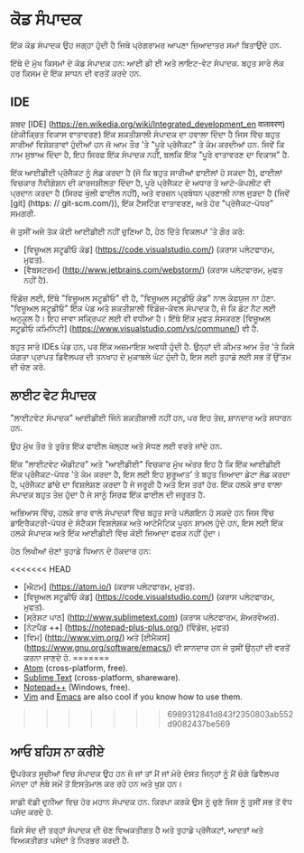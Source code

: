 # ਕੋਡ ਸੰਪਾਦਕ

ਇੱਕ ਕੋਡ ਸੰਪਾਦਕ ਉਹ ਜਗ੍ਹਾ ਹੁੰਦੀ ਹੈ ਜਿਥੇ ਪ੍ਰੋਗਰਾਮਰ ਆਪਣਾ ਜ਼ਿਆਦਾਤਰ ਸਮਾਂ ਬਿਤਾਉਂਦੇ ਹਨ.

ਇੱਥੇ ਦੋ ਮੁੱਖ ਕਿਸਮਾਂ ਦੇ ਕੋਡ ਸੰਪਾਦਕ ਹਨ: ਆਈ ਡੀ ਈ ਅਤੇ ਲਾਇਟ-ਵੇਟ ਸੰਪਾਦਕ. ਬਹੁਤ ਸਾਰੇ ਲੋਕ ਹਰ ਕਿਸਮ ਦੇ ਇੱਕ ਸਾਧਨ ਦੀ ਵਰਤੋਂ ਕਰਦੇ ਹਨ.

## IDE

ਸ਼ਬਦ [IDE] (https://en.wikedia.org/wiki/Integrated_development_en वातावरण) (ਏਕੀਕ੍ਰਿਤ ਵਿਕਾਸ ਵਾਤਾਵਰਣ) ਇੱਕ ਸ਼ਕਤੀਸ਼ਾਲੀ ਸੰਪਾਦਕ ਦਾ ਹਵਾਲਾ ਦਿੰਦਾ ਹੈ ਜਿਸ ਵਿੱਚ ਬਹੁਤ ਸਾਰੀਆਂ ਵਿਸ਼ੇਸ਼ਤਾਵਾਂ ਹੁੰਦੀਆਂ ਹਨ ਜੋ ਆਮ ਤੌਰ 'ਤੇ "ਪੂਰੇ ਪ੍ਰੋਜੈਕਟ" ਤੇ ਕੰਮ ਕਰਦੀਆਂ ਹਨ. ਜਿਵੇਂ ਕਿ ਨਾਮ ਸੁਝਾਅ ਦਿੰਦਾ ਹੈ, ਇਹ ਸਿਰਫ ਇੱਕ ਸੰਪਾਦਕ ਨਹੀਂ, ਬਲਕਿ ਇੱਕ "ਪੂਰੇ ਵਾਤਾਵਰਣ ਦਾ ਵਿਕਾਸ" ਹੈ.

ਇੱਕ ਆਈਡੀਈ ਪ੍ਰੋਜੈਕਟ ਨੂੰ ਲੋਡ ਕਰਦਾ ਹੈ (ਜੋ ਕਿ ਬਹੁਤ ਸਾਰੀਆਂ ਫਾਈਲਾਂ ਹੋ ਸਕਦਾ ਹੈ), ਫਾਈਲਾਂ ਵਿਚਕਾਰ ਨੈਵੀਗੇਸ਼ਨ ਦੀ ਕਾਰਜਸ਼ੀਲਤਾ ਦਿੰਦਾ ਹੈ, ਪੂਰੇ ਪ੍ਰੋਜੈਕਟ ਦੇ ਅਧਾਰ ਤੇ ਆਟੋ-ਕੰਪਲੀਟ ਵੀ ਪ੍ਰਦਾਨ ਕਰਦਾ ਹੈ (ਸਿਰਫ ਖੁੱਲੀ ਫਾਈਲ ਨਹੀਂ), ਅਤੇ ਵਰਜ਼ਨ ਪ੍ਰਬੰਧਨ ਪ੍ਰਣਾਲੀ ਨਾਲ ਜੁੜਦਾ ਹੈ (ਜਿਵੇਂ [git] (https: // git-scm.com/)), ਇੱਕ ਟੈਸਟਿੰਗ ਵਾਤਾਵਰਣ, ਅਤੇ ਹੋਰ "ਪ੍ਰੋਜੈਕਟ-ਪੱਧਰ" ਸਮਗਰੀ.

ਜੇ ਤੁਸੀਂ ਅਜੇ ਤੱਕ ਕੋਈ ਆਈਡੀਈ ਨਹੀਂ ਚੁਣਿਆ ਹੈ, ਹੇਠ ਦਿੱਤੇ ਵਿਕਲਪਾਂ 'ਤੇ ਗੌਰ ਕਰੋ:

- [ਵਿਜ਼ੂਅਲ ਸਟੂਡੀਓ ਕੋਡ] (https://code.visualstudio.com/) (ਕਰਾਸ ਪਲੇਟਫਾਰਮ, ਮੁਫਤ).
- [ਵੈਬਸਟਰਮ] (http://www.jetbrains.com/webstorm/) (ਕਰਾਸ ਪਲੇਟਫਾਰਮ, ਮੁਫਤ ਨਹੀਂ ਹੈ).

ਵਿੰਡੋਜ਼ ਲਈ, ਇੱਥੇ "ਵਿਜ਼ੂਅਲ ਸਟੂਡੀਓ" ਵੀ ਹੈ, "ਵਿਜ਼ੂਅਲ ਸਟੂਡੀਓ ਕੋਡ" ਨਾਲ ਕੰਫਯੁਜ ਨਾ ਹੋਣਾ. "ਵਿਜ਼ੂਅਲ ਸਟੂਡੀਓ" ਇੱਕ ਪੇਡ ਅਤੇ ਸ਼ਕਤੀਸ਼ਾਲੀ ਵਿੰਡੋਜ਼-ਕੇਵਲ ਸੰਪਾਦਕ ਹੈ, ਜੋ ਕਿ ਡੋਟ ਨੈਟ ਲਈ ਅਨੁਕੂਲ ਹੈ। ਇਹ ਜਾਵਾ ਸਕ੍ਰਿਪਟ ਲਈ ਵੀ ਵਧੀਆ ਹੈ। ਇੱਥੇ ਇੱਕ ਮੁਫਤ ਸੰਸਕਰਣ [ਵਿਜ਼ੂਅਲ ਸਟੂਡੀਓ ਕਮਿਨਿਟੀ] (https://www.visualstudio.com/vs/commune/) ਵੀ ਹੈ.

ਬਹੁਤ ਸਾਰੇ IDEs ਪੇਡ ਹਨ, ਪਰ ਇੱਕ ਅਜ਼ਮਾਇਸ਼ ਅਵਧੀ ਹੁੰਦੀ ਹੈ. ਉਨ੍ਹਾਂ ਦੀ ਕੀਮਤ ਆਮ ਤੌਰ 'ਤੇ ਕਿਸੇ ਯੋਗਤਾ ਪ੍ਰਾਪਤ ਡਿਵੈਲਪਰ ਦੀ ਤਨਖਾਹ ਦੇ ਮੁਕਾਬਲੇ ਘੱਟ ਹੁੰਦੀ ਹੈ, ਇਸ ਲਈ ਤੁਹਾਡੇ ਲਈ ਸਭ ਤੋਂ ਉੱਤਮ ਦੀ ਚੋਣ ਕਰੋ.

## ਲਾਈਟ ਵੇਟ ਸੰਪਾਦਕ

"ਲਾਈਟਵੇਟ ਸੰਪਾਦਕ" ਆਈਡੀਈ ਜਿੰਨੇ ਸ਼ਕਤੀਸ਼ਾਲੀ ਨਹੀਂ ਹਨ, ਪਰ ਇਹ ਤੇਜ਼, ਸ਼ਾਨਦਾਰ ਅਤੇ ਸਧਾਰਨ ਹਨ.

ਉਹ ਮੁੱਖ ਤੌਰ ਤੇ ਤੁਰੰਤ ਇੱਕ ਫਾਈਲ ਖੋਲ੍ਹਣ ਅਤੇ ਸੋਧਣ ਲਈ ਵਰਤੇ ਜਾਂਦੇ ਹਨ.

ਇੱਕ "ਲਾਈਟਵੇਟ ਐਡੀਟਰ" ਅਤੇ "ਆਈਡੀਈ" ਵਿਚਕਾਰ ਮੁੱਖ ਅੰਤਰ ਇਹ ਹੈ ਕਿ ਇੱਕ ਆਈਡੀਈ ਇੱਕ ਪ੍ਰੋਜੈਕਟ-ਪੱਧਰ 'ਤੇ ਕੰਮ ਕਰਦਾ ਹੈ, ਇਸ ਲਈ ਇਹ ਸ਼ੁਰੂਆਤ' ਤੇ ਬਹੁਤ ਜ਼ਿਆਦਾ ਡੇਟਾ ਲੋਡ ਕਰਦਾ ਹੈ, ਪ੍ਰੋਜੈਕਟ ਡਾਂਚੇ ਦਾ ਵਿਸ਼ਲੇਸ਼ਣ ਕਰਦਾ ਹੈ ਜੇ ਜਰੂਰੀ ਹੈ ਅਤੇ ਇਸ ਤਰਾਂ ਹੋਰ. ਇੱਕ ਹਲਕੇ ਭਾਰ ਵਾਲਾ ਸੰਪਾਦਕ ਬਹੁਤ ਤੇਜ਼ ਹੁੰਦਾ ਹੈ ਜੇ ਸਾਨੂੰ ਸਿਰਫ ਇੱਕ ਫਾਈਲ ਦੀ ਜਰੂਰਤ ਹੈ.

ਅਭਿਆਸ ਵਿੱਚ, ਹਲਕੇ ਭਾਰ ਵਾਲੇ ਸੰਪਾਦਕਾਂ ਵਿੱਚ ਬਹੁਤ ਸਾਰੇ ਪਲੱਗਇਨ ਹੋ ਸਕਦੇ ਹਨ ਜਿਸ ਵਿੱਚ ਡਾਇਰੈਕਟਰੀ-ਪੱਧਰ ਦੇ ਸੰਟੈਕਸ ਵਿਸ਼ਲੇਸ਼ਕ ਅਤੇ ਆਟੋਮੈਟਿਕ ਪੂਰਨ ਸ਼ਾਮਲ ਹੁੰਦੇ ਹਨ, ਇਸ ਲਈ ਇੱਕ ਹਲਕੇ ਸੰਪਾਦਕ ਅਤੇ ਇੱਕ ਆਈਡੀਈ ਵਿੱਚ ਕੋਈ ਜਿਆਦਾ ਫਰਕ ਨਹੀਂ ਹੁੰਦਾ।

ਹੇਠ ਲਿਖੀਆਂ ਚੋਣਾਂ ਤੁਹਾਡੇ ਧਿਆਨ ਦੇ ਹੱਕਦਾਰ ਹਨ:

<<<<<<< HEAD
- [ਐਟਮ] (https://atom.io/) (ਕਰਾਸ ਪਲੇਟਫਾਰਮ, ਮੁਫਤ).
- [ਵਿਜ਼ੂਅਲ ਸਟੂਡੀਓ ਕੋਡ] (https://code.visualstudio.com/) (ਕਰਾਸ ਪਲੇਟਫਾਰਮ, ਮੁਫਤ).
- [ਸ੍ਰੇਸ਼ਟ ਪਾਠ] (http://www.sublimetext.com) (ਕਰਾਸ ਪਲੇਟਫਾਰਮ, ਸ਼ੇਅਰਵੇਅਰ).
- [ਨੋਟਪੈਡ ++] (https://notepad-plus-plus.org/) (ਵਿੰਡੋਜ਼, ਮੁਫਤ)
- [ਵਿਮ] (http://www.vim.org/) ਅਤੇ [ਈਮੈਕਸ] (https://www.gnu.org/software/emacs/) ਵੀ ਸ਼ਾਨਦਾਰ ਹਨ ਜੇ ਤੁਸੀਂ ਉਨ੍ਹਾਂ ਦੀ ਵਰਤੋਂ ਕਰਨਾ ਜਾਣਦੇ ਹੋ.
=======
- [Atom](https://atom.io/) (cross-platform, free).
- [Sublime Text](http://www.sublimetext.com) (cross-platform, shareware).
- [Notepad++](https://notepad-plus-plus.org/) (Windows, free).
- [Vim](http://www.vim.org/) and [Emacs](https://www.gnu.org/software/emacs/) are also cool if you know how to use them.
>>>>>>> 6989312841d843f2350803ab552d9082437be569

## ਆਓ ਬਹਿਸ ਨਾ ਕਰੀਏ

ਉਪਰੋਕਤ ਸੂਚੀਆਂ ਵਿਚ ਸੰਪਾਦਕ ਉਹ ਹਨ ਜੋ ਜਾਂ ਤਾਂ ਮੈਂ ਜਾਂ ਮੇਰੇ ਦੋਸਤ ਜਿਨ੍ਹਾਂ ਨੂੰ ਮੈਂ ਚੰਗੇ ਡਿਵੈਲਪਰ ਮੰਨਦਾ ਹਾਂ ਲੰਬੇ ਸਮੇਂ ਤੋਂ ਇਸਤੇਮਾਲ ਕਰ ਰਹੇ ਹਨ ਅਤੇ ਖੁਸ਼ ਹਨ।

ਸਾਡੀ ਵੱਡੀ ਦੁਨੀਆ ਵਿਚ ਹੋਰ ਮਹਾਨ ਸੰਪਾਦਕ ਹਨ. ਕਿਰਪਾ ਕਰਕੇ ਉਸ ਨੂੰ ਚੁਣੋ ਜਿਸ ਨੂੰ ਤੁਸੀਂ ਸਭ ਤੋਂ ਵੱਧ ਪਸੰਦ ਕਰਦੇ ਹੋ.

ਕਿਸੇ ਸੰਦ ਦੀ ਤਰ੍ਹਾਂ ਸੰਪਾਦਕ ਦੀ ਚੋਣ ਵਿਅਕਤੀਗਤ ਹੈ ਅਤੇ ਤੁਹਾਡੇ ਪ੍ਰੋਜੈਕਟਾਂ, ਆਦਤਾਂ ਅਤੇ ਵਿਅਕਤੀਗਤ ਪਸੰਦਾਂ ਤੇ ਨਿਰਭਰ ਕਰਦੀ ਹੈ.